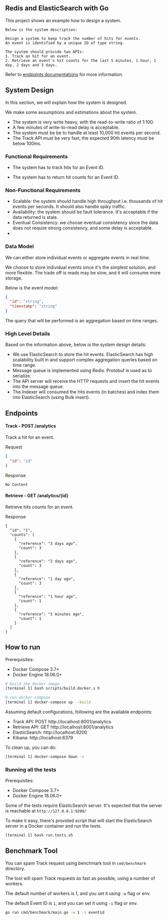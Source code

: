## Redis and ElasticSearch with Go

This project shows an example how to design a system.

```text
Below is the system description:

Design a system to keep track the number of hits for events.
An event is identified by a unique ID of type string. 

The system should provide two APIs:
1. Track an hit for an event.
2. Retrieve an event's hit counts for the last 5 minutes, 1 hour, 1 day, 2 days and 3 days.
```

Refer to [endpoints documentations](#endpoints) for more information.

## System Design

In this section, we will explain how the system is designed.

We make some assumptions and estimations about the system.
- The system is very write heavy, with the read-to-write ratio of 1:100.
- A few minutes of write-to-read delay is acceptable.
- The system must be be to handle at least 10,000 hit events per second.
- The Track API must be very fast, the expected 90th latency must be below 100ms.

### Functional Requirements
- The system has to track hits for an Event ID.
   
- The system has to return hit counts for an Event ID.

### Non-Functional Requirements
- Scalable: the system should handle high throughput i.e. thousands of hit events per seconds. It should also handle spiky traffic.
- Availability: the system should be fault tolerance. It's acceptable if the data returned is stale.
- Eventual Consistency: we choose eventual consistency since the data does not require strong consistency, and some delay is acceptable.
- 

### Data Model
We can either store individual events or aggregate events in real time.

We choose to store individual events since it's the simplest solution, and more flexible. 
The trade off is reads may be slow, and it will consume more storage.

Below is the event model:
```json
{
  "id": "string",
  "timestamp": "string"
}
```

The query that will be performed is an aggregation based on time ranges.

### High Level Details
Based on the information above, below is the system design details:

- We use ElasticSearch to store the hit events.
ElasticSearch has high scalability built in and support complex aggregation queries based on time range.
- Message queue is implemented using Redis. Protobuf is used as to serialize. 
- The API server will receive the HTTP requests and insert the hit events into the message queue. 
- The Indexer will consumed the hits events (in batches) and index them into ElasticSearch (using Bulk insert).

## Endpoints

#### Track - POST /analytics

Track a hit for an event.

Request
```json
{
  "id": "id"
}
```
Response
```text
No Content
```

#### Retrieve - GET /analytics/{id}

Retrieve hits counts for an event.

Response
```text
{
  "id": "1",
  "counts": [
    {
      "reference": "3 days ago",
      "count": 3
    },
    {
      "reference": "2 days ago",
      "count": 3
    },
    {
      "reference": "1 day ago",
      "count": 3
    },
    {
      "reference": "1 hour ago",
      "count": 1
    },
    {
      "reference": "5 minutes ago",
      "count": 1
    }
  ]
}
```

## How to run

Prerequisites:
- Docker Compose 3.7+
- Docker Engine 18.06.0+

```bash
# build the docker image
[terminal 1] bash scripts/build.docker.s h

# run docker compose
[terminal 1] docker-compose up --build
```

Assuming default configurations, following are the available endpoints:
- Track API: POST http://localhost:8001/analytics
- Retrieve API: GET http://localhost:8001/analytics
- ElasticSearch: http://localhost:9200
- Kibana: http://localhost:6379

To clean up, you can do:
```bash
[terminal 1] docker-compose down -v
```

### Running all the tests

Prerequisites:
- Docker Compose 3.7+
- Docker Engine 18.06.0+

Some of the tests require ElasticSearch server. It's expected that the server is reachable at `http://127.0.0.1:9200/`

To make it easy, there's provided script that will start the ElasticSearch server in a Docker container and run the tests.
```bash
[terminal 1] bash run.tests.sh
```

## Benchmark Tool

You can spam Track request using benchmark tool in `cmd/benchmark` directory.

The tool will spam Track requests as fast as possible, using a number of workers.

The default number of workers is 1, and you set it using `-w` flag or env.

The default Event ID is `1`, and you can set it using `-i` flag or env.

```bash
go run cmd/benchmark/main.go -w 1 -i eventid
```